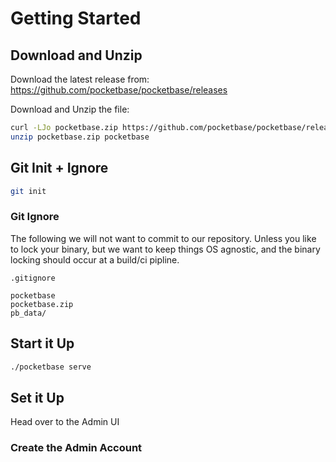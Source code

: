 # Getting Started

## Download and Unzip

Download the latest release from:
https://github.com/pocketbase/pocketbase/releases

Download and Unzip the file:
```bash
curl -LJo pocketbase.zip https://github.com/pocketbase/pocketbase/releases/download/v0.11.3/pocketbase_0.11.3_linux_amd64.zip
unzip pocketbase.zip pocketbase
```

## Git Init + Ignore

```bash
git init
```

### Git Ignore

The following we will not want to commit to our repository. Unless you like to lock your binary, but we want to keep things OS agnostic, and the binary locking should occur at a build/ci pipline.

`.gitignore`

```
pocketbase
pocketbase.zip
pb_data/
```

## Start it Up

```bash
./pocketbase serve
```

## Set it Up

Head over to the Admin UI

### Create the Admin Account

